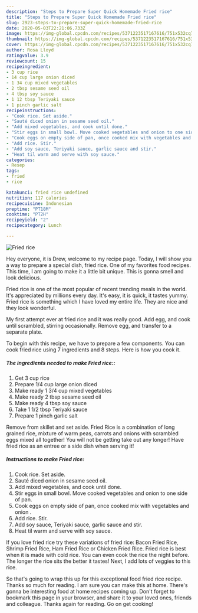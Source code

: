 ```yaml
---
description: "Steps to Prepare Super Quick Homemade Fried rice"
title: "Steps to Prepare Super Quick Homemade Fried rice"
slug: 2923-steps-to-prepare-super-quick-homemade-fried-rice
date: 2020-05-03T22:21:06.733Z
image: https://img-global.cpcdn.com/recipes/5371223517167616/751x532cq70/fried-rice-recipe-main-photo.jpg
thumbnail: https://img-global.cpcdn.com/recipes/5371223517167616/751x532cq70/fried-rice-recipe-main-photo.jpg
cover: https://img-global.cpcdn.com/recipes/5371223517167616/751x532cq70/fried-rice-recipe-main-photo.jpg
author: Rosa Lloyd
ratingvalue: 3.9
reviewcount: 15
recipeingredient:
- 3 cup rice
- 14 cup large onion diced
- 1 34 cup mixed vegetables
- 2 tbsp sesame seed oil
- 4 tbsp soy sauce
- 1 12 tbsp Teriyaki sauce
- 1 pinch garlic salt
recipeinstructions:
- "Cook rice. Set aside."
- "Sauté diced onion in sesame seed oil."
- "Add mixed vegetables, and cook until done."
- "Stir eggs in small bowl. Move cooked vegetables and onion to one side of pan."
- "Cook eggs on empty side of pan, once cooked mix with vegetables and onion ."
- "Add rice. Stir."
- "Add soy sauce, Teriyaki sauce, garlic sauce and stir."
- "Heat til warm and serve with soy sauce."
categories:
- Resep
tags:
- fried
- rice

katakunci: fried rice undefined
nutrition: 117 calories
recipecuisine: Indonesian
preptime: "PT18M"
cooktime: "PT2H"
recipeyield: "2"
recipecategory: Lunch

---
```



![Fried rice](https://img-global.cpcdn.com/recipes/5371223517167616/751x532cq70/fried-rice-recipe-main-photo.jpg)

Hey everyone, it is Drew, welcome to my recipe page. Today, I will show you a way to prepare a special dish, fried rice. One of my favorites food recipes. This time, I am going to make it a little bit unique. This is gonna smell and look delicious.

Fried rice is one of the most popular of recent trending meals in the world. It's appreciated by millions every day. It's easy, it is quick, it tastes yummy. Fried rice is something which I have loved my entire life. They are nice and they look wonderful.

My first attempt ever at fried rice and it was really good. Add egg, and cook until scrambled, stirring occasionally. Remove egg, and transfer to a separate plate.


To begin with this recipe, we have to prepare a few components. You can cook fried rice using 7 ingredients and 8 steps. Here is how you cook it.

##### The ingredients needed to make Fried rice::

1. Get 3 cup rice
1. Prepare 1/4 cup large onion diced
1. Make ready 1 3/4 cup mixed vegetables
1. Make ready 2 tbsp sesame seed oil
1. Make ready 4 tbsp soy sauce
1. Take 1 1/2 tbsp Teriyaki sauce
1. Prepare 1 pinch garlic salt


Remove from skillet and set aside. Fried Rice is a combination of long grained rice, mixture of warm peas, carrots and onions with scrambled eggs mixed all together! You will not be getting take out any longer! Have fried rice as an entree or a side dish when serving it! 

##### Instructions to make Fried rice:

1. Cook rice. Set aside.
1. Sauté diced onion in sesame seed oil.
1. Add mixed vegetables, and cook until done.
1. Stir eggs in small bowl. Move cooked vegetables and onion to one side of pan.
1. Cook eggs on empty side of pan, once cooked mix with vegetables and onion .
1. Add rice. Stir.
1. Add soy sauce, Teriyaki sauce, garlic sauce and stir.
1. Heat til warm and serve with soy sauce.


If you love fried rice try these variations of fried rice: Bacon Fried Rice, Shrimp Fried Rice, Ham Fried Rice or Chicken Fried Rice. Fried rice is best when it is made with cold rice. You can even cook the rice the night before. The longer the rice sits the better it tastes! Next, I add lots of veggies to this rice. 

So that's going to wrap this up for this exceptional food fried rice recipe. Thanks so much for reading. I am sure you can make this at home. There's gonna be interesting food at home recipes coming up. Don't forget to bookmark this page in your browser, and share it to your loved ones, friends and colleague. Thanks again for reading. Go on get cooking!
